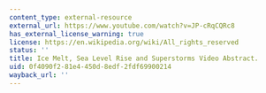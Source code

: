```yaml
---
content_type: external-resource
external_url: https://www.youtube.com/watch?v=JP-cRqCQRc8
has_external_license_warning: true
license: https://en.wikipedia.org/wiki/All_rights_reserved
status: ''
title: Ice Melt, Sea Level Rise and Superstorms Video Abstract.
uid: 0f4090f2-81e4-450d-8edf-2fdf69900214
wayback_url: ''
---
```

